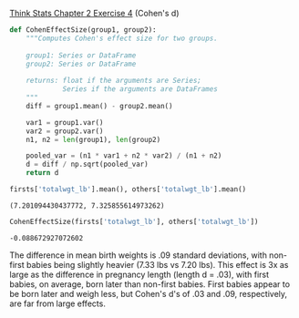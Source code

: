 [Think Stats Chapter 2 Exercise 4](http://greenteapress.com/thinkstats2/html/thinkstats2003.html#toc24) (Cohen's d)

```python
def CohenEffectSize(group1, group2):
    """Computes Cohen's effect size for two groups.
    
    group1: Series or DataFrame
    group2: Series or DataFrame
    
    returns: float if the arguments are Series;
             Series if the arguments are DataFrames
    """
    diff = group1.mean() - group2.mean()

    var1 = group1.var()
    var2 = group2.var()
    n1, n2 = len(group1), len(group2)

    pooled_var = (n1 * var1 + n2 * var2) / (n1 + n2)
    d = diff / np.sqrt(pooled_var)
    return d
```


```python
firsts['totalwgt_lb'].mean(), others['totalwgt_lb'].mean()
```




    (7.201094430437772, 7.325855614973262)




```python
CohenEffectSize(firsts['totalwgt_lb'], others['totalwgt_lb'])
```




    -0.088672927072602



The difference in mean birth weights is .09 standard deviations, with non-first babies being slightly heavier (7.33 lbs vs 7.20 lbs). This effect is 3x as large as the difference in pregnancy length (length d = .03), with first babies, on average, born later than non-first babies. First babies appear to be born later and weigh less, but Cohen's d's of .03 and .09, respectively, are far from large effects. 

